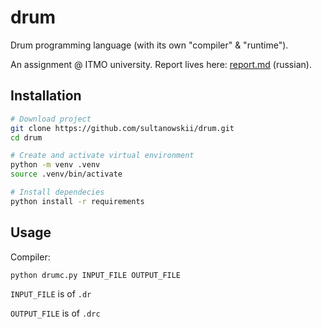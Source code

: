 # drum

Drum programming language (with its own "compiler" & "runtime").

An assignment @ ITMO university. Report lives here: [report.md](report.md) (russian).

## Installation

```bash
# Download project
git clone https://github.com/sultanowskii/drum.git
cd drum

# Create and activate virtual environment
python -m venv .venv
source .venv/bin/activate

# Install dependecies
python install -r requirements
```

## Usage

Compiler:

```bash
python drumc.py INPUT_FILE OUTPUT_FILE
```

`INPUT_FILE` is of `.dr`

`OUTPUT_FILE` is of `.drc`
